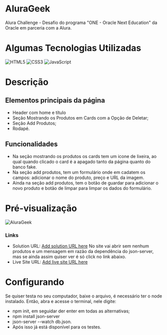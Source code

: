 # AluraGeek
 Alura Challenge - Desafio do programa "ONE - Oracle Next Education" da Oracle em parceria com a Alura.

# Algumas Tecnologias Utilizadas
![HTML5](https://img.shields.io/badge/HTML-000?style=for-the-badge&logo=html5&logoColor=30A3DC)
![CSS3](https://img.shields.io/badge/CSS3-000?style=for-the-badge&logo=css3&logoColor=E94D5F)
![JavaScript](https://img.shields.io/badge/JavaScript-000?style=for-the-badge&logo=javascript&logoColor=30A3DC)

# Descrição
## Elementos principais da página
- Header com home e título 
- Seção Mostrando os Produtos em Cards com a Opção de Deletar;
- Seção Add Produtos;
- Rodapé.

## Funcionalidades
- Na seção mostrando os produtos os cards tem um icone de lixeira, ao qual quando clicado o card é a apagado tanto da página quanto do banco fake.
- Na seção add produtos, tem um formulário onde em cadatem os campos: adicionar o nome do produto, preço e URL da imagem.
- Ainda na seção add produtos, tem o botão de guardar para adicionar o novo produto e botão de limpar para limpar os dados do formulário.

# Pré-visualização
![AluraGeek](https://github.com/Shillue/AluraGeek/assets/86475008/777abc8d-3521-422e-b20e-c6354bb6fdc3)

### Links

- Solution URL: [Add solution URL here](https://github.com/Shillue/AluraGeek.git)
No site vai abrir sem nenhum produtos e um mensagem em razão da dependência do json-server, mas se ainda assim quiser ver é só click no link abaixo.
- Live Site URL: [Add live site URL here](https://alura-geek-taupe-sigma.vercel.app/)

# Configurando
Se quiser testa no seu computador, baixe o arquivo, é necessário ter o node instalado. Então, abra e acesse o terminal, nele digite:
- npm init, em seguidar der enter em todas as alternativas;
- npm install json-server
- json-server --watch db.json.
- Após isso já está disponível para os testes.
